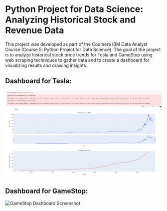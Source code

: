 # Python Project for Data Science: Analyzing Historical Stock and Revenue Data
This project was developed as part of the Coursera IBM Data Analyst Course (Course 5: Python Project for Data Science). 
The goal of the project is to analyze historical stock price trends for Tesla and GameStop using web scraping techniques to gather data and to create a dashboard for visualizing results and drawing insights.

## Dashboard for Tesla: 
![Tesla Dashboard Screenshot](https://github.com/Maria20892/Python-Project-for-Data-Science-Analyzing-Historical-Stock-Revenue-Data/blob/main/TeslaPlot.jpg)


## Dashboard for GameStop:
![GameStop Dashboard Screenshot]([https://github.com/Maria20892/Python-Project-for-Data-Science-Analyzing-Historical-Stock-Revenue-Data/blob/main/TeslaPlot.jpg](https://github.com/Maria20892/Python-Project-for-Data-Science-Analyzing-Historical-Stock-Revenue-Data/blob/main/GMEPlot.jpg))


